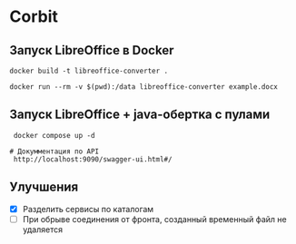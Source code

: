 # Corbit

## Запуск LibreOffice в Docker
```shell
docker build -t libreoffice-converter .

docker run --rm -v $(pwd):/data libreoffice-converter example.docx
```

## Запуск LibreOffice + java-обертка с пулами
```shell
 docker compose up -d
 
# Докумментация по API
 http://localhost:9090/swagger-ui.html#/
```

## Улучшения
- [x] Разделить сервисы по каталогам
- [ ] При обрыве соединения от фронта, созданный временный файл не удаляется